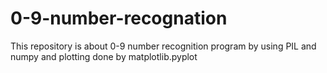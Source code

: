# 0-9-number-recognation
This repository is about  0-9 number recognition program by using PIL and numpy and plotting done by matplotlib.pyplot
